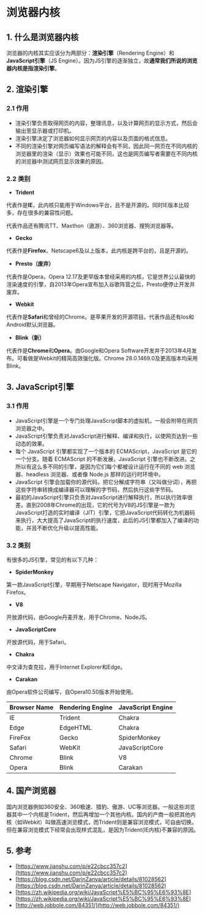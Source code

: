 # 浏览器内核

## 1. 什么是浏览器内核 <a href="#18b4a972" id="18b4a972"></a>

浏览器的内核其实应该分为两部分：**渲染引擎**（Rendering Engine）和**JavaScript引擎**（JS Engine）。因为JS引擎的逐渐独立，故**通常我们所说的浏览器内核是指渲染引擎**。

## 2. 渲染引擎 <a href="#dfe55f2f" id="dfe55f2f"></a>

### 2.1 作用 <a href="#1754a6f8" id="1754a6f8"></a>

* 渲染引擎负责取得网页的内容，整理讯息，以及计算网页的显示方式，然后会输出至显示器或打印机。
* 渲染引擎决定了浏览器如何显示网页的内容以及页面的格式信息。
* 不同的渲染引擎对网页编写语法的解释会有不同，因此同一网页在不同内核的浏览器里的渲染（显示）效果也可能不同，这也是网页编写者需要在不同内核的浏览器中测试网页显示效果的原因。

### 2.2 类别 <a href="#47c41556" id="47c41556"></a>

* **Trident**

代表作是**IE**，此内核只能用于Windows平台，且不是开源的。同时IE版本比较多，存在很多的兼容性问题。

代表作品还有腾讯TT、Maxthon（遨游）、360浏览器、搜狗浏览器等。

* **Gecko**

代表作是**Firefox**、Netscape6及以上版本，此内核是跨平台的，且是开源的。

* **Presto（废弃）**

代表作是Opera，Opera 12.17及更早版本曾经采用的内核，它是世界公认最快的渲染速度的引擎，自2013年Opera宣布加入谷歌阵营之后，Presto便停止开发并废弃。

* **Webkit**

代表作是**Safari**和曾经的Chrome。是苹果开发的开源项目。代表作品还有Ios和Android默认浏览器。

* **Blink（新）**

代表作是**Chrome**和**Opera**。由Google和Opera Software开发并于2013年4月发布。可看做是Webkit的精简高效强化版。Chrome 28.0.1469.0及更高版本均采用Blink。

## 3. JavaScript引擎 <a href="#87480e1c" id="87480e1c"></a>

### 3.1 作用 <a href="#94891793" id="94891793"></a>

* JavaScript引擎是一个专门处理JavaScript脚本的虚拟机，一般会附带在网页浏览器之中。
* JavaScript引擎负责对JavaScript进行解释、编译和执行，以使网页达到一些动态的效果。
* 每个 JavaScript 引擎都实现了一个版本的 ECMAScript，JavaScript 是它的一个分支。随着 ECMAScript 的不断发展，JavaScript 引擎也不断改进。之所以有这么多不同的引擎，是因为它们每个都被设计运行在不同的 web 浏览器、headless 浏览器、或者像 Node.js 那样的运行时环境中。
* JavaScript 引擎会加载你的源代码，把它分解成字符串（又叫做分词），再把这些字符串转换成编译器可以理解的字节码，然后执行这些字节码。
* 最初的JavaScript引擎只负责对JavaScript进行解释执行，所以执行效率很差。直到2008年Chrome的出现，它的代号为V8的JS引擎是一款为JavaScript打造的实时编译（JIT）引擎，它把JavaScript代码转化为机器码来执行，大大提高了JavaScript的执行速度，此后的JS引擎都加入了编译的功能，并且不断优化升级以提高性能。

### 3.2 类别 <a href="#119f2ddb" id="119f2ddb"></a>

有很多的JS引擎，常见的有以下几种：

* **SpiderMonkey**

第一款JavaScript引擎，早期用于Netscape Navigator，现时用于Mozilla Firefox。

* **V8**

开放源代码，由Google丹麦开发，用于Chrome、NodeJS。

* **JavaScriptCore**

开放源代码，用于Safari。

* **Chakra**

中文译为查克拉，用于Internet Explorer和Edge。

* **Carakan**

由Opera软件公司编写，自Opera10.50版本开始使用。



| **Browser Name** | **Rendering Engine** | **JavaScript Engine** |
| ---------------- | -------------------- | --------------------- |
| IE               | Trident              | Chakra                |
| Edge             | EdgeHTML             | Chakra                |
| FireFox          | Gecko                | SpiderMonkey          |
| Safari           | WebKit               | JavaScriptCore        |
| Chrome           | Blink                | V8                    |
| Opera            | Blink                | Carakan               |

## 4. 国产浏览器 <a href="#f1168df5" id="f1168df5"></a>

国内浏览器例如360安全、360极速、猎豹、傲游、UC等浏览器。一般这些浏览器其中一个内核是Trident，然后再增加一个其他内核。国内的产商一般把其他内核（如Webkit）叫做高速浏览模式，而Trident则是兼容浏览模式，可自由切换。但在兼容浏览模式下经常会出现样式混乱，是因为Trident(IE内核)不兼容的原因。

## 5. 参考 <a href="#01238d4e" id="01238d4e"></a>

* [https://www.jianshu.com/p/e22cbcc357c2](https://www.jianshu.com/p/e22cbcc357c2)
* [https://blog.csdn.net/DarinZanya/article/details/81028562](https://blog.csdn.net/DarinZanya/article/details/81028562)
* [https://zh.wikipedia.org/wiki/JavaScript%E5%BC%95%E6%93%8E](https://zh.wikipedia.org/wiki/JavaScript%E5%BC%95%E6%93%8E)
* [http://web.jobbole.com/84351/](http://web.jobbole.com/84351/)
